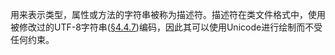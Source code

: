 用来表示类型，属性或方法的字符串被称为描述符。描述符在类文件格式中，使用被修改过的UTF-8字符串([§4.4.7](https://docs.oracle.com/javase/specs/jvms/se12/html/jvms-4.html#jvms-4.4.7))编码，因此其可以使用Unicode进行绘制而不受任何约束。